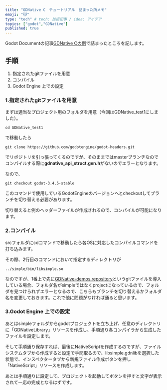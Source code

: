 ```yaml
---
title: "GDNative C　チュートリアル　詰まった所メモ"
emoji: "😽"
type: "tech" # tech: 技術記事 / idea: アイデア
topics: ["godot","GDNative"]
published: true
---
```

Godot Documentの記事[GDNative Cの例](https://docs.godotengine.org/en/stable/tutorials/scripting/gdnative/gdnative_c_example.html#doc-gdnative-c-example)で詰まったところを記します。
## 手順
1. 指定されたgitファイルを用意
2. コンパイル
3. Godot Engine 上での設定

### 1.指定されたgitファイルを用意
まずは適当なプロジェクト用のフォルダを用意（今回はGDNative_test1にしました）。
```
cd GDNative_test1
```
で移動したら
```
git clone https://github.com/godotengine/godot-headers.git
```
でリポジトリを引っ張ってくるのですが、そのままではmasterブランチなのでコンパイルする際に**gdnative_api_struct.gen.h**がないのでエラーとなります。

なので、
```
git checkout godot-3.4.5-stable
```
このコマンドで使用しているGodotEngineのバージョンへとcheckoutしてブランチを切り替える必要があります。

切り替えると例のヘッダーファイルが作成されるので、コンパイルが可能になります。
### 2.コンパイル
srcフォルダにcdコマンドで移動したら各OSに対応したコンパイルコマンドを打ち込みます。

その際、2行目のコマンドにおいて指定するディレクトリが
```
../simple/bin/libsimple.so
```
なのですが、1番上で先に[GDNative-demos repository](https://github.com/godotengine/gdnative-demos/tree/master/c/simple)というgitファイルを導入している場合、フォルダ名がsimpleではなくprojectになっているので、フォルダを見つけられずエラーとなるので、こちらもブランチを切り替えるかフォルダ名を変更しておきます。これで他に問題がなければ通ると思います。
### 3.Godot Engine 上での設定
あとはsimpleフォルダからgodotプロジェクトを立ち上げ、任意のディレクトリに「GDNativeLibrary」リソースを作成し、手順通り各コンパイラから生成したファイルを設定します。

そして手順通り保存すれば、最後にNativeScriptを作成するのですが、ファイルシステムタブから作成すると設定で手間取るので、libsimple.gdnlibを選択した状態で、インスペクタータブから新規ファイル作成ボタンを押し「NativeScript」リソースを作成します。

あとは手順通りに設定して、プロジェクトを起動してボタンを押すと文字が表示されて一応の完成となるはずです。

